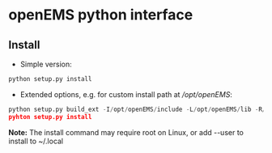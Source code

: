 # openEMS python interface

## Install
* Simple version:
```python
python setup.py install
```

* Extended options, e.g. for custom install path at */opt/openEMS*:
```python
python setup.py build_ext -I/opt/openEMS/include -L/opt/openEMS/lib -R/opt/openEMS/lib"
pyhton setup.py install
```
**Note:** The install command may require root on Linux, or add --user to install to ~/.local
